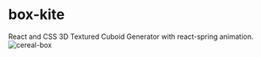 # box-kite
React and CSS 3D Textured Cuboid Generator with react-spring animation.
![cereal-box](https://user-images.githubusercontent.com/42591798/69756731-06d51c00-1110-11ea-9fc8-d6f0345a130b.gif)
